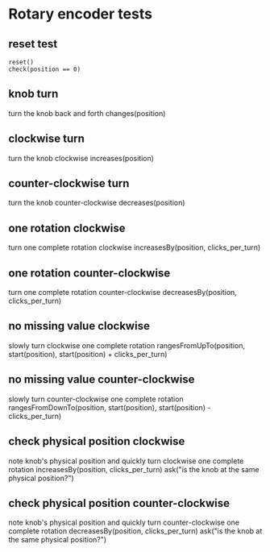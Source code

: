# Rotary encoder tests

## reset test

    reset()
    check(position == 0)

## knob turn

turn the knob back and forth
    changes(position)

## clockwise turn

turn the knob clockwise
    increases(position)

## counter-clockwise turn

turn the knob counter-clockwise
    decreases(position)

## one rotation clockwise

turn one complete rotation clockwise
    increasesBy(position, clicks_per_turn)

## one rotation counter-clockwise

turn one complete rotation counter-clockwise
    decreasesBy(position, clicks_per_turn)

## no missing value clockwise

slowly turn clockwise one complete rotation
    rangesFromUpTo(position, start(position), start(position) + clicks_per_turn)

## no missing value counter-clockwise

slowly turn counter-clockwise one complete rotation
    rangesFromDownTo(position, start(position), start(position) - clicks_per_turn)

## check physical position clockwise

note knob's physical position and quickly turn clockwise one complete rotation
    increasesBy(position, clicks_per_turn)
    ask("is the knob at the same physical position?")

## check physical position counter-clockwise

note knob's physical position and quickly turn counter-clockwise one complete rotation
    decreasesBy(position, clicks_per_turn)
    ask("is the knob at the same physical position?")






